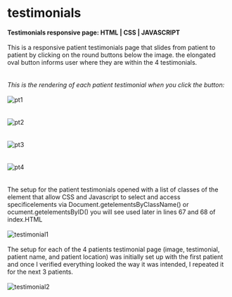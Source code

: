 # testimonials
**Testimonials responsive page:  HTML | CSS | JAVASCRIPT**
\
\
This is a responsive patient testimonials page that slides from patient to patient by clicking on the round buttons 
below the image. the elongated oval button informs user where they are within the 4 testimonials. 
\
\
\
*This is the rendering of each patient testimonial when you click the button:* 
\
\
![pt1](https://github.com/JCPTrevillian/testimonials/assets/95890754/076cab5c-ef46-4eaa-9eda-24c906250a1c)
\
\
\
![pt2](https://github.com/JCPTrevillian/testimonials/assets/95890754/bbe45a18-cf57-410f-b213-030dfccd91b8)
\
\
\
![pt3](https://github.com/JCPTrevillian/testimonials/assets/95890754/8e682ebf-be94-4909-bede-0786c9c7531d)
\
\
\
![pt4](https://github.com/JCPTrevillian/testimonials/assets/95890754/8622a983-e597-479f-b06f-8157abd44a9e)
\
\
\
The setup for the patient testimonials opened with a list of classes of the element that allow CSS and Javascript to select 
and access specificelements via Document.getelementsByClassName() or ocument.getelementsByID() you will see used later in 
lines 67 and 68 of index.HTML
\
\
![testimonial1](https://github.com/JCPTrevillian/testimonials/assets/95890754/b013bd5a-dba4-4a71-9e91-f0089fe81ae5)
\
\
The setup for each of the 4 patients testimonial page (image, testimonial, patient name, and patient location) was initially set up
with the first patient and once I verified everything looked the way it was intended, I repeated it for the next 
3 patients. 
\
\
![testimonial2](https://github.com/JCPTrevillian/testimonials/assets/95890754/5c55d6f2-2eac-4f12-8602-fc21a43bc623)
